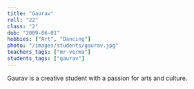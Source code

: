 ```yaml
---
title: "Gaurav"
roll: "22"
class: "2"
dob: "2009-06-01"
hobbies: ["Art", "Dancing"]
photo: "/images/students/gaurav.jpg"
teachers_tags: ["mr-verma"]
students_tags: ["gaurav"]
---
```


Gaurav is a creative student with a passion for arts and culture.